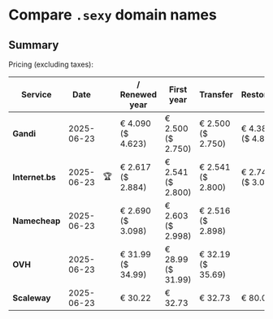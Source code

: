 # Compare `.sexy` domain names

## Summary

Pricing (excluding taxes):

| Service | Date |  | / Renewed year | First year | Transfer | Restoration |
|--|--|--|--|--|--|--|
| **Gandi** | 2025-06-23 |  | € 4.090<br>($ 4.623) | € 2.500<br>($ 2.750) | € 2.500<br>($ 2.750) | € 4.380<br>($ 4.818) |
| **Internet.bs** | 2025-06-23 | 🏆 | € 2.617<br>($ 2.884) | € 2.541<br>($ 2.800) | € 2.541<br>($ 2.800) | € 2.747<br>($ 3.027) |
| **Namecheap** | 2025-06-23 |  | € 2.690<br>($ 3.098) | € 2.603<br>($ 2.998) | € 2.516<br>($ 2.898) |  |
| **OVH** | 2025-06-23 |  | € 31.99<br>($ 34.99) | € 28.99<br>($ 31.99) | € 32.19<br>($ 35.69) |  |
| **Scaleway** | 2025-06-23 |  | € 30.22 | € 32.73 | € 32.73 | € 80.01 |
